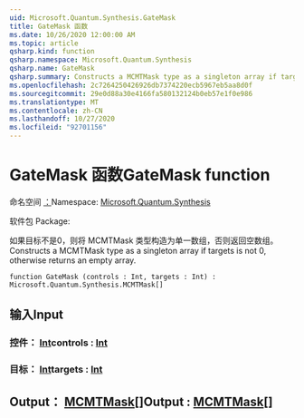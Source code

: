 ```yaml
---
uid: Microsoft.Quantum.Synthesis.GateMask
title: GateMask 函数
ms.date: 10/26/2020 12:00:00 AM
ms.topic: article
qsharp.kind: function
qsharp.namespace: Microsoft.Quantum.Synthesis
qsharp.name: GateMask
qsharp.summary: Constructs a MCMTMask type as a singleton array if targets is not 0, otherwise returns an empty array.
ms.openlocfilehash: 2c7264250426926db7374220ecb5967eb5aa8d0f
ms.sourcegitcommit: 29e0d88a30e4166fa580132124b0eb57e1f0e986
ms.translationtype: MT
ms.contentlocale: zh-CN
ms.lasthandoff: 10/27/2020
ms.locfileid: "92701156"
---
```

# <a name="gatemask-function"></a><span data-ttu-id="8fd95-102">GateMask 函数</span><span class="sxs-lookup"><span data-stu-id="8fd95-102">GateMask function</span></span>

<span data-ttu-id="8fd95-103">命名空间 [：](xref:Microsoft.Quantum.Synthesis)</span><span class="sxs-lookup"><span data-stu-id="8fd95-103">Namespace: [Microsoft.Quantum.Synthesis](xref:Microsoft.Quantum.Synthesis)</span></span>

<span data-ttu-id="8fd95-104">软件包 [](https://nuget.org/packages/)</span><span class="sxs-lookup"><span data-stu-id="8fd95-104">Package: [](https://nuget.org/packages/)</span></span>


<span data-ttu-id="8fd95-105">如果目标不是0，则将 MCMTMask 类型构造为单一数组，否则返回空数组。</span><span class="sxs-lookup"><span data-stu-id="8fd95-105">Constructs a MCMTMask type as a singleton array if targets is not 0, otherwise returns an empty array.</span></span>

```qsharp
function GateMask (controls : Int, targets : Int) : Microsoft.Quantum.Synthesis.MCMTMask[]
```


## <a name="input"></a><span data-ttu-id="8fd95-106">输入</span><span class="sxs-lookup"><span data-stu-id="8fd95-106">Input</span></span>

### <a name="controls--int"></a><span data-ttu-id="8fd95-107">控件： [Int](xref:microsoft.quantum.lang-ref.int)</span><span class="sxs-lookup"><span data-stu-id="8fd95-107">controls : [Int](xref:microsoft.quantum.lang-ref.int)</span></span>




### <a name="targets--int"></a><span data-ttu-id="8fd95-108">目标： [Int](xref:microsoft.quantum.lang-ref.int)</span><span class="sxs-lookup"><span data-stu-id="8fd95-108">targets : [Int](xref:microsoft.quantum.lang-ref.int)</span></span>





## <a name="output--mcmtmask"></a><span data-ttu-id="8fd95-109">Output： [MCMTMask](xref:Microsoft.Quantum.Synthesis.MCMTMask)[]</span><span class="sxs-lookup"><span data-stu-id="8fd95-109">Output : [MCMTMask](xref:Microsoft.Quantum.Synthesis.MCMTMask)[]</span></span>

